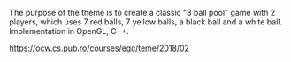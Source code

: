 The purpose of the theme is to create a classic "8 ball pool" game with 2 players, which uses 7 red balls, 7 yellow balls, a black ball and a white ball.
Implementation in OpenGL, C++.

https://ocw.cs.pub.ro/courses/egc/teme/2018/02
